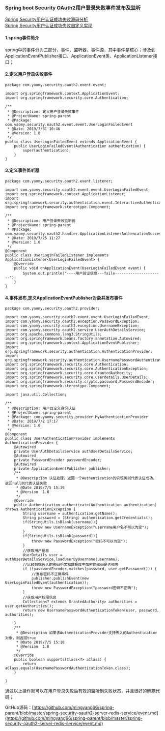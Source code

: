 ### Spring boot Security OAuth2用户登录失败事件发布及监听

[Spring Security用户认证成功失败源码分析](https://github.com/mingyang66/spring-parent/blob/master/spring-security-oauth2-server-redis-service/eventUpgrade.md)<br>
[Spring Security用户认证成功失败自定义实现](https://github.com/mingyang66/spring-parent/blob/master/spring-security-oauth2-server-redis-service/eventUpgradeCode.md)

#### 1.spring事件简介
spring中的事件分为三部分，事件、监听器、事件源，其中事件是核心；涉及到ApplicationEventPublisher接口、ApplicationEvent类、ApplicationListener接口；

#### 2.定义用户登录失败事件
```
package com.yaomy.security.oauth2.event.event;

import org.springframework.context.ApplicationEvent;
import org.springframework.security.core.Authentication;

/**
 * @Description: 定义用户登录失败事件
 * @ProjectName: spring-parent
 * @Package: com.yaomy.security.oauth2.event.event.UserLoginFailedEvent
 * @Date: 2019/7/31 10:46
 * @Version: 1.0
 */
public class UserLoginFailedEvent extends ApplicationEvent {
    public UserLoginFailedEvent(Authentication authentication) {
        super(authentication);
    }
}
```

#### 3.定义事件监听器
```
package com.yaomy.security.oauth2.event.listener;

import com.yaomy.security.oauth2.event.event.UserLoginFailedEvent;
import org.springframework.context.ApplicationListener;
import org.springframework.security.authentication.event.InteractiveAuthenticationSuccessEvent;
import org.springframework.stereotype.Component;

/**
 * @Description: 用户登录失败监听器
 * @ProjectName: spring-parent
 * @Package: com.yaomy.security.oauth2.handler.ApplicationListenerAuthencationSuccess
 * @Date: 2019/7/25 11:27
 * @Version: 1.0
 */
@Component
public class UserLoginFailedListener implements ApplicationListener<UserLoginFailedEvent> {
    @Override
    public void onApplicationEvent(UserLoginFailedEvent event) {
        System.out.println("----用户验证信息---faile----------------------");
    }
}
```

#### 4.事件发布,定义ApplicationEventPublisher对象并发布事件
```
package com.yaomy.security.oauth2.provider;

import com.yaomy.security.oauth2.event.event.UserLoginFailedEvent;
import com.yaomy.security.oauth2.exception.PasswordException;
import com.yaomy.security.oauth2.exception.UsernameException;
import com.yaomy.security.oauth2.service.UserAuthDetailsService;
import org.apache.commons.lang3.StringUtils;
import org.springframework.beans.factory.annotation.Autowired;
import org.springframework.context.ApplicationEventPublisher;
import org.springframework.security.authentication.AuthenticationProvider;
import org.springframework.security.authentication.UsernamePasswordAuthenticationToken;
import org.springframework.security.core.Authentication;
import org.springframework.security.core.AuthenticationException;
import org.springframework.security.core.GrantedAuthority;
import org.springframework.security.core.userdetails.UserDetails;
import org.springframework.security.crypto.password.PasswordEncoder;
import org.springframework.stereotype.Component;

import java.util.Collection;

/**
 * @Description: 用户自定义身份认证
 * @ProjectName: spring-parent
 * @Package: com.yaomy.security.provider.MyAuthenticationProvider
 * @Date: 2019/7/2 17:17
 * @Version: 1.0
 */
@Component
public class UserAuthenticationProvider implements AuthenticationProvider {
    @Autowired
    private UserAuthDetailsService authUserDetailsService;
    @Autowired
    private PasswordEncoder passwordEncoder;
    @Autowired
    private ApplicationEventPublisher publisher;
    /**
     * @Description 认证处理，返回一个Authentication的实现类则代表认证成功，返回null则代表认证失败
     * @Date 2019/7/5 15:19
     * @Version  1.0
     */
    @Override
    public Authentication authenticate(Authentication authentication) throws AuthenticationException {
        String username = authentication.getName();
        String password = (String) authentication.getCredentials();
        if(StringUtils.isBlank(username)){
            throw new UsernameException("username用户名不可以为空");
        }
        if(StringUtils.isBlank(password)){
            throw new PasswordException("密码不可以为空");
        }
        //获取用户信息
        UserDetails user = authUserDetailsService.loadUserByUsername(username);
        //比较前端传入的密码明文和数据库中加密的密码是否相等
        if (!passwordEncoder.matches(password, user.getPassword())) {
            //发布密码不正确事件
            publisher.publishEvent(new UserLoginFailedEvent(authentication));
            throw new PasswordException("password密码不正确");
        }
        //获取用户权限信息
        Collection<? extends GrantedAuthority> authorities = user.getAuthorities();
        return new UsernamePasswordAuthenticationToken(user, password, authorities);

    }
    /**
     * @Description 如果该AuthenticationProvider支持传入的Authentication对象，则返回true
     * @Date 2019/7/5 15:18
     * @Version  1.0
     */
    @Override
    public boolean supports(Class<?> aClass) {
        return aClass.equals(UsernamePasswordAuthenticationToken.class);
    }

}
```

通过以上操作就可以在用户登录失败后有效的监听到失败状态，并且很好的解耦代码；

GitHub源码：[https://github.com/mingyang66/spring-parent/blob/master/spring-security-oauth2-server-redis-service/event.md](https://github.com/mingyang66/spring-parent/blob/master/spring-security-oauth2-server-redis-service/event.md)